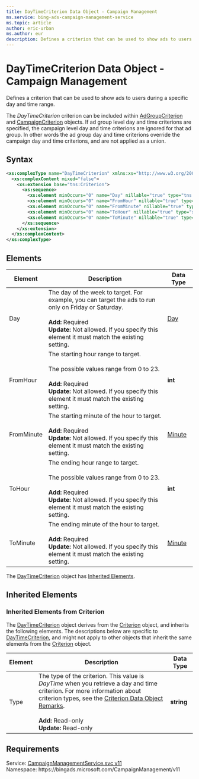 ```yaml
---
title: DayTimeCriterion Data Object - Campaign Management
ms.service: bing-ads-campaign-management-service
ms.topic: article
author: eric-urban
ms.author: eur
description: Defines a criterion that can be used to show ads to users during a specific day and time range.
---
```

# DayTimeCriterion Data Object - Campaign Management
Defines a criterion that can be used to show ads to users during a specific day and time range.

The *DayTimeCriterion* criterion can be included within [AdGroupCriterion](/bingads/campaign-management-service/adgroupcriterion.md) and [CampaignCriterion](/bingads/campaign-management-service/campaigncriterion.md) objects. If ad group level day and time criterions are specified, the campaign level day and time criterions are ignored for that ad group. In other words the ad group day and time criterions override the campaign day and time criterions, and are not applied as a union.   

## Syntax
```xml
<xs:complexType name="DayTimeCriterion" xmlns:xs="http://www.w3.org/2001/XMLSchema">
  <xs:complexContent mixed="false">
    <xs:extension base="tns:Criterion">
      <xs:sequence>
        <xs:element minOccurs="0" name="Day" nillable="true" type="tns:Day" />
        <xs:element minOccurs="0" name="FromHour" nillable="true" type="xs:int" />
        <xs:element minOccurs="0" name="FromMinute" nillable="true" type="tns:Minute" />
        <xs:element minOccurs="0" name="ToHour" nillable="true" type="xs:int" />
        <xs:element minOccurs="0" name="ToMinute" nillable="true" type="tns:Minute" />
      </xs:sequence>
    </xs:extension>
  </xs:complexContent>
</xs:complexType>
```

## <a name="elements"></a>Elements

|Element|Description|Data Type|
|-----------|---------------|-------------|
|<a name="day"></a>Day|The day of the week to target. For example, you can target the ads to run only on Friday or Saturday.<br/><br/>**Add:** Required<br/>**Update:** Not allowed. If you specify this element it must match the existing setting. |[Day](day.md)|
|<a name="fromhour"></a>FromHour|The starting hour range to target.<br/><br/>The possible values range from 0 to 23.<br/><br/>**Add:** Required<br/>**Update:** Not allowed. If you specify this element it must match the existing setting. |**int**|
|<a name="fromminute"></a>FromMinute|The starting minute of the hour to target.<br/><br/>**Add:** Required<br/>**Update:** Not allowed. If you specify this element it must match the existing setting. |[Minute](minute.md)|
|<a name="tohour"></a>ToHour|The ending hour range to target.<br/><br/>The possible values range from 0 to 23.<br/><br/>**Add:** Required<br/>**Update:** Not allowed. If you specify this element it must match the existing setting. |**int**|
|<a name="tominute"></a>ToMinute|The ending minute of the hour to target.<br/><br/>**Add:** Required<br/>**Update:** Not allowed. If you specify this element it must match the existing setting. |[Minute](minute.md)|

The [DayTimeCriterion](daytimecriterion.md) object has [Inherited Elements](#inheritedelements).

## <a name="inheritedelements"></a>Inherited Elements

### <a name="inheritedelementscriterion"></a>Inherited Elements from Criterion
The [DayTimeCriterion](daytimecriterion.md) object derives from the [Criterion](criterion.md) object, and inherits the following elements. The descriptions below are specific to [DayTimeCriterion](daytimecriterion.md), and might not apply to other objects that inherit the same elements from the [Criterion](criterion.md) object.  

|Element|Description|Data Type|
|-----------|---------------|-------------|
|<a name="type"></a>Type|The type of the criterion. This value is *DayTime* when you retrieve a day and time criterion. For more information about criterion types, see the [Criterion Data Object Remarks](/bingads/campaign-management-service/criterion.md#remarks).<br/><br/>**Add:** Read-only<br/>**Update:** Read-only|**string**|

## Requirements
Service: [CampaignManagementService.svc v11](https://campaign.api.bingads.microsoft.com/Api/Advertiser/CampaignManagement/v11/CampaignManagementService.svc)  
Namespace: https\://bingads.microsoft.com/CampaignManagement/v11  

